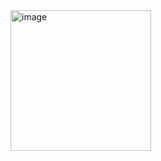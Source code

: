 <img width="225" height="225" alt="image" src="https://github.com/user-attachments/assets/222550fe-c57d-4eb5-9c03-9cbab09417c3" />

